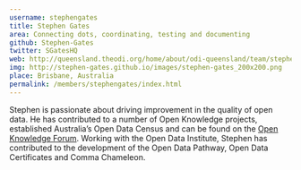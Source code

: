 ```yaml
---
username: stephengates
title: Stephen Gates
area: Connecting dots, coordinating, testing and documenting
github: Stephen-Gates
twitter: SGatesHQ
web: http://queensland.theodi.org/home/about/odi-queensland/team/stephen-gates/
img: http://stephen-gates.github.io/images/stephen-gates_200x200.png
place: Brisbane, Australia
permalink: /members/stephengates/index.html
---
```


Stephen is passionate about driving improvement in the quality of open data. He has contributed to a number of Open Knowledge projects, established Australia’s Open Data Census and can be found on the [Open Knowledge Forum](https://discuss.okfn.org/u/Stephen/). Working with the Open Data Institute, Stephen has contributed to the development of the Open Data Pathway, Open Data Certificates and Comma Chameleon.
